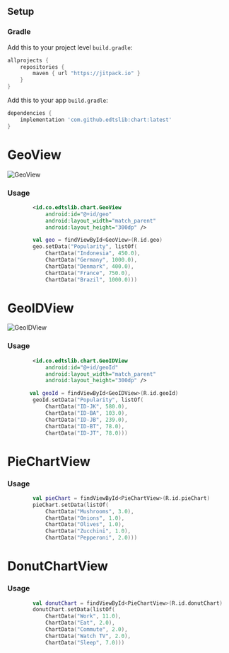 ## Setup
### Gradle

Add this to your project level `build.gradle`:
```groovy
allprojects {
    repositories {
        maven { url "https://jitpack.io" }
    }
}
```
Add this to your app `build.gradle`:
```groovy
dependencies {
    implementation 'com.github.edtslib:chart:latest'
}
```
# GeoView

![GeoView](https://i.ibb.co/nmR4DSd/geo.jpg)

### Usage
```xml
        <id.co.edtslib.chart.GeoView
            android:id="@+id/geo"
            android:layout_width="match_parent"
            android:layout_height="300dp" />
```

```kotlin
        val geo = findViewById<GeoView>(R.id.geo)
        geo.setData("Popularity", listOf(
            ChartData("Indonesia", 450.0),
            ChartData("Germany", 1000.0),
            ChartData("Denmark", 400.0),
            ChartData("France", 750.0),
            ChartData("Brazil", 1000.0)))
```

# GeoIDView

![GeoIDView](https://i.ibb.co/Lv7JN7j/geoid.jpg)

### Usage

```xml
        <id.co.edtslib.chart.GeoIDView
            android:id="@+id/geoId"
            android:layout_width="match_parent"
            android:layout_height="300dp" />
```

```kotlin
       val geoId = findViewById<GeoIDView>(R.id.geoId)
        geoId.setData("Popularity", listOf(
            ChartData("ID-JK", 580.0),
            ChartData("ID-BA", 103.0),
            ChartData("ID-JB", 239.0),
            ChartData("ID-BT", 78.0),
            ChartData("ID-JT", 78.0)))
```

# PieChartView

### Usage

```kotlin
        val pieChart = findViewById<PieChartView>(R.id.pieChart)
        pieChart.setData(listOf(
            ChartData("Mushrooms", 3.0),
            ChartData("Onions", 1.0),
            ChartData("Olives", 1.0),
            ChartData("Zucchini", 1.0),
            ChartData("Pepperoni", 2.0)))
```

# DonutChartView
### Usage

```kotlin
        val donutChart = findViewById<PieChartView>(R.id.donutChart)
        donutChart.setData(listOf(
            ChartData("Work", 11.0),
            ChartData("Eat", 2.0),
            ChartData("Commute", 2.0),
            ChartData("Watch TV", 2.0),
            ChartData("Sleep", 7.0)))
```




